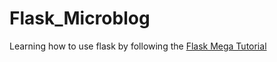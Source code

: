 # Flask_Microblog
Learning how to use flask by following the [Flask Mega Tutorial](https://blog.miguelgrinberg.com/post/the-flask-mega-tutorial-part-i-hello-world)
